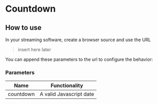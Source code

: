 # Countdown

## How to use

In your streaming software, create a browser source and use the URL

> insert here later

You can append these parameters to the url to configure the behavior:

### Parameters

| Name | Functionality |
|-----------|-------------------------|
| countdown | A valid Javascript date |
